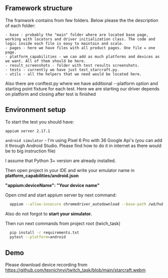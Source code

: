 ## Framework structure

The framwork contains from few folders. Below please the the description of each folder:

	- base - probably the "main" folder where are located base page, working with locators and driver initialization class. The code and logic inside each file is easy to maintain and scale.
	- pages - here we have files with all product pages. One file = one page.
	- platform_capabilities - we can add as much platforms and devices as we want. All of them should be here.
	- result_screenshots - folder with test results screenshots.
	- tests - currently we have just test_starcraft.py.
	- utils - all the helpers that we need would be located here.


Also there are conftest.py where we have additional --platform option and starting point fixture for each test. Here we are starting our driver depends on platform and closing after test is finished

## Environment setup

To start the test you should have: 

`appium server 2.17.1` 

`android simulator` - I'm using Pixel 6 Pro with 36 Google Api's (you can add it through Android Studio. Please find how to do it in internet as there would be to big instruction file)

I assume that Python 3+ version are already installed.

Then open project in your IDE and write your emulator name in **platform_capabilities/android.json**

**"appium:deviceName": "Your device name"**

Open cmd and start appium server by next command:

```bash
  appium --allow-insecure chromedriver_autodownload --base-path /wd/hub
```

Also do not forgot to **start your simulator.**


Then run next commands from project root (twich_task)

```bash
  pip install -r requirements.txt
  pytest --platform=android
```

## Demo

Please download device recording from 
https://github.com/texnichnyi/twitch_task/blob/main/starcraft.webm